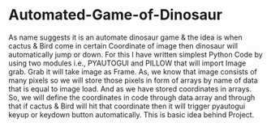 # Automated-Game-of-Dinosaur
As name suggests it is an automate dinosaur game & the idea is when cactus & Bird
come in certain Coordinate of image then dinosaur will automatically jump or down.
For this I have written simplest Python Code by using two modules i.e., PYAUTOGUI
and PILLOW that will import Image grab. Grab it will take image as Frame. As, we
know that image consists of many pixels so we will store those pixels in form of
arrays by name of data that is equal to image load. And as we have stored
coordinates in arrays. So, we will define the coordinates in code through data array
and through that if cactus & Bird will hit that coordinate then it will trigger pyautogui
keyup or keydown button automatically. This is basic idea behind Project.
